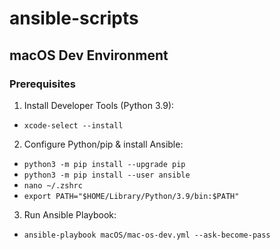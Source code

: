# ansible-scripts

## macOS Dev Environment

### Prerequisites
1. Install Developer Tools (Python 3.9):
  - `xcode-select --install`
2. Configure Python/pip & install Ansible:
  - `python3 -m pip install --upgrade pip`
  - `python3 -m pip install --user ansible`
  - `nano ~/.zshrc`
  - `export PATH="$HOME/Library/Python/3.9/bin:$PATH"`
3. Run Ansible Playbook:
  - `ansible-playbook macOS/mac-os-dev.yml --ask-become-pass`
